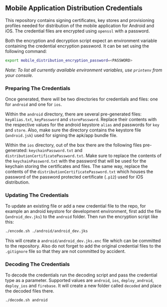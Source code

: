 ## Mobile Application Distribution Credentials

This repository contains signing certificates, key stores and provisioning profiles needed for
distribution of the mobile application for Android and iOS.
The credential files are encrypted using `openssl` with a password.

Both the encryption and decryption script expect an environment variable containing the credential encryption password.
It can be set using the following command:

```sh
export mobile_distribution_encryption_password=<PASSWORD>
```

_Note: To list all currently available environment variables, use `printenv` from your console._

### Preparing The Credentials

Once generated, there will be two directories for credentials and files: one for `android` and one for `ios`.

Within the `android` directory, there are several pre-generated files: `keyAlias.txt`, `keyPassword` and `storePassword`.
Replace their contents with the respective values for the android keystore `alias` and passwords for `key` and `store`.
Also, make sure the directory contains the keystore file (`android.jsk`) used for signing the apk/app bundle file.

Within the `ios` directory, out of the box there are the following files pre-generated: `keychainPassword.txt` and `distributionCertificatePassword.txt`.
Make sure to replace the contents of the `keychainPassword.txt` with the password that will be used for the keychain storing the certificates and files.
The same way, replace the contents of the `distributionCertificatePassword.txt` which houses the password of the password protected certificate (`.p12`) used for iOS distribution.

### Updating The Credentials

To update an existing file or add a new credential file to the repo, for example an android keystore
for development environment, first add the file (`android_dev.jks`) to the `android` folder.
Then run the encryption script like this:

```sh
./encode.sh ./android/android_dev.jks
```

This will create a `android/android_dev.jks.enc` file which can be committed to the repository.
Also do not forget to add the original credential files to the `.gitignore` file so that they are not committed by accident.

### Decoding The Credentials

To decode the credentials run the decoding script and pass the credential type as a parameter.
Supported values are `android`, `ios`, `deploy_android`, `deploy_ios` and `firebase`.
It will create a new folder called `decoded` and place the decoded files there.

```sh
./decode.sh android
```

